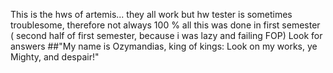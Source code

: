 This is the hws of artemis... they all work but hw tester is sometimes troublesome, therefore not always 100 % 
all this was done in first semester ( second half of first semester, because i was lazy and failing FOP)
Look for answers
##"My name is Ozymandias, king of kings: Look on my works, ye Mighty, and despair!"

